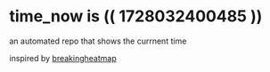 # time_now is (( 1728032400485 ))

an automated repo that shows the currnent time

inspired by [breakingheatmap](https://github.com/breakingheatmap/breakingheatmap)